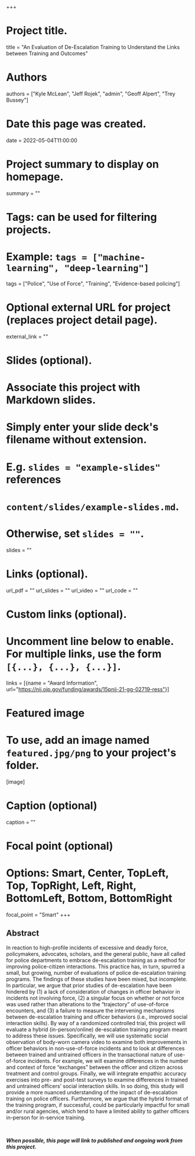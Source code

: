 +++
# Project title.
title = "An Evaluation of De-Escalation Training to Understand the Links between Training and Outcomes"

# Authors
authors = ["Kyle McLean", "Jeff Rojek", "admin", "Geoff Alpert", "Trey Bussey"]

# Date this page was created.
date = 2022-05-04T11:00:00

# Project summary to display on homepage.
summary = ""

# Tags: can be used for filtering projects.
# Example: `tags = ["machine-learning", "deep-learning"]`
tags = ["Police", "Use of Force", "Training", "Evidence-based policing"]

# Optional external URL for project (replaces project detail page).
external_link = ""

# Slides (optional).
#   Associate this project with Markdown slides.
#   Simply enter your slide deck's filename without extension.
#   E.g. `slides = "example-slides"` references 
#   `content/slides/example-slides.md`.
#   Otherwise, set `slides = ""`.
slides = ""

# Links (optional).
url_pdf = ""
url_slides = ""
url_video = ""
url_code = ""

# Custom links (optional).
#   Uncomment line below to enable. For multiple links, use the form `[{...}, {...}, {...}]`.
links = [{name = "Award Information", url="https://nij.ojp.gov/funding/awards/15pnij-21-gg-02719-ress"}]

# Featured image
# To use, add an image named `featured.jpg/png` to your project's folder. 
[image]
  # Caption (optional)
  caption = ""
  
  # Focal point (optional)
  # Options: Smart, Center, TopLeft, Top, TopRight, Left, Right, BottomLeft, Bottom, BottomRight
  focal_point = "Smart"
+++

## Abstract

In reaction to high-profile incidents of excessive and deadly force, policymakers, advocates, scholars, and the general public, have all called for police departments to embrace de-escalation training as a method for improving police-citizen interactions. This practice has, in turn, spurred a small, but growing, number of evaluations of police de-escalation training programs. The findings of these studies have been mixed, but incomplete. In particular, we argue that prior studies of de-escalation have been hindered by (1) a lack of consideration of changes in officer behavior in incidents not involving force, (2) a singular focus on whether or not force was used rather than alterations to the “trajectory” of use-of-force encounters, and (3) a failure to measure the intervening mechanisms between de-escalation training and officer behaviors (i.e., improved social interaction skills). By way of a randomized controlled trial, this project will evaluate a hybrid (in-person/online) de-escalation training program meant to address these issues. Specifically, we will use systematic social observation of body-worn camera video to examine both improvements in officer behaviors in non-use-of-force incidents and to look at differences between trained and untrained officers in the transactional nature of use-of-force incidents. For example, we will examine differences in the number and context of force “exchanges” between the officer and citizen across treatment and control groups. Finally, we will integrate empathic accuracy exercises into pre- and post-test surveys to examine differences in trained and untrained officers’ social interaction skills. In so doing, this study will provide a more nuanced understanding of the impact of de-escalation training on police officers. Furthermore, we argue that the hybrid format of the training program, if successful, could be particularly impactful for small and/or rural agencies, which tend to have a limited ability to gather officers in-person for in-service training.

</br>

***When possible, this page will link to published and ongoing work from this project.***

